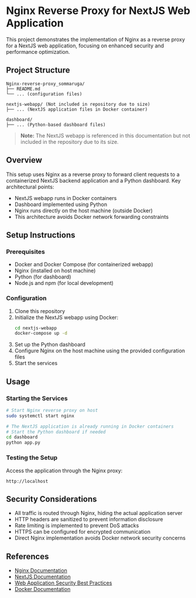 # Nginx Reverse Proxy for NextJS Web Application

This project demonstrates the implementation of Nginx as a reverse proxy for a NextJS web application, focusing on enhanced security and performance optimization.

## Project Structure

```
Nginx-reverse-proxy_sommaruga/
├── README.md
└── ... (configuration files)

nextjs-webapp/ (Not included in repository due to size)
├── ... (NextJS application files in Docker container)

dashboard/ 
├── ... (Python-based dashboard files)
```

> **Note:** The NextJS webapp is referenced in this documentation but not included in the repository due to its size.

## Overview

This setup uses Nginx as a reverse proxy to forward client requests to a containerized NextJS backend application and a Python dashboard. Key architectural points:

- NextJS webapp runs in Docker containers
- Dashboard implemented using Python
- Nginx runs directly on the host machine (outside Docker)
- This architecture avoids Docker network forwarding constraints

## Setup Instructions

### Prerequisites

- Docker and Docker Compose (for containerized webapp)
- Nginx (installed on host machine)
- Python (for dashboard)
- Node.js and npm (for local development)

### Configuration

1. Clone this repository
2. Initialize the NextJS webapp using Docker:
    ```bash
    cd nextjs-webapp
    docker-compose up -d
    ```
3. Set up the Python dashboard
4. Configure Nginx on the host machine using the provided configuration files
5. Start the services

## Usage

### Starting the Services

```bash
# Start Nginx reverse proxy on host
sudo systemctl start nginx

# The NextJS application is already running in Docker containers
# Start the Python dashboard if needed
cd dashboard
python app.py
```

### Testing the Setup

Access the application through the Nginx proxy:
```
http://localhost
```

## Security Considerations

- All traffic is routed through Nginx, hiding the actual application server
- HTTP headers are sanitized to prevent information disclosure
- Rate limiting is implemented to prevent DoS attacks
- HTTPS can be configured for encrypted communication
- Direct Nginx implementation avoids Docker network security concerns

## References

- [Nginx Documentation](https://nginx.org/en/docs/)
- [NextJS Documentation](https://nextjs.org/docs)
- [Web Application Security Best Practices](https://owasp.org/www-project-web-security-testing-guide/)
- [Docker Documentation](https://docs.docker.com/)